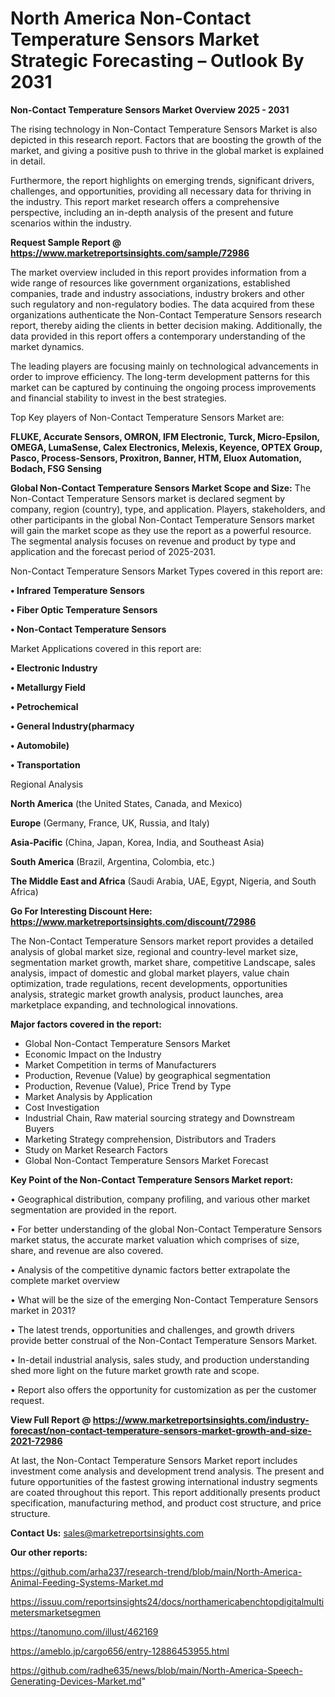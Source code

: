 # North America Non-Contact Temperature Sensors Market Strategic Forecasting – Outlook By 2031

<Strong> Non-Contact Temperature Sensors Market Overview 2025 - 2031</strong>

The rising technology in Non-Contact Temperature Sensors Market is also depicted in this research report. Factors that are boosting the growth of the market, and giving a positive push to thrive in the global market is explained in detail.

Furthermore, the report highlights on emerging trends, significant drivers, challenges, and opportunities, providing all necessary data for thriving in the industry. This report market research offers a comprehensive perspective, including an in-depth analysis of the present and future scenarios within the industry.

<strong>Request Sample Report @ <a href=https://www.marketreportsinsights.com/sample/72986>https://www.marketreportsinsights.com/sample/72986</a></strong>

The market overview included in this report provides information from a wide range of resources like government organizations, established companies, trade and industry associations, industry brokers and other such regulatory and non-regulatory bodies. The data acquired from these organizations authenticate the Non-Contact Temperature Sensors research report, thereby aiding the clients in better decision making. Additionally, the data provided in this report offers a contemporary understanding of the market dynamics.

The leading players are focusing mainly on technological advancements in order to improve efficiency. The long-term development patterns for this market can be captured by continuing the ongoing process improvements and financial stability to invest in the best strategies.

Top Key players of Non-Contact Temperature Sensors Market are:

<strong>FLUKE, Accurate Sensors, OMRON, IFM Electronic, Turck, Micro-Epsilon, OMEGA, LumaSense, Calex Electronics, Melexis, Keyence, OPTEX Group, Pasco, Process-Sensors, Proxitron, Banner, HTM, Eluox Automation, Bodach, FSG Sensing</strong>

<strong><b>Global Non-Contact Temperature Sensors Market Scope and Size:</b></strong>
The Non-Contact Temperature Sensors market is declared segment by company, region (country), type, and application. Players, stakeholders, and other participants in the global Non-Contact Temperature Sensors market will gain the market scope as they use the report as a powerful resource. The segmental analysis focuses on revenue and product by type and application and the forecast period of 2025-2031.

Non-Contact Temperature Sensors Market Types covered in this report are:

<strong>• Infrared Temperature Sensors

• Fiber Optic Temperature Sensors

• Non-Contact Temperature Sensors</strong>

Market Applications covered in this report are:

<strong>• Electronic Industry

• Metallurgy Field

• Petrochemical

• General Industry(pharmacy

• Automobile)

• Transportation</strong> 

Regional Analysis

<strong>North America</strong> (the United States, Canada, and Mexico)

<strong>Europe</strong> (Germany, France, UK, Russia, and Italy)

<strong>Asia-Pacific</strong> (China, Japan, Korea, India, and Southeast Asia)

<strong>South America</strong> (Brazil, Argentina, Colombia, etc.)

<strong>The Middle East and Africa</strong> (Saudi Arabia, UAE, Egypt, Nigeria, and South Africa)

<strong>Go For Interesting Discount Here: <a href=https://www.marketreportsinsights.com/discount/72986>https://www.marketreportsinsights.com/discount/72986</a></strong>

The Non-Contact Temperature Sensors market report provides a detailed analysis of global market size, regional and country-level market size, segmentation market growth, market share, competitive Landscape, sales analysis, impact of domestic and global market players, value chain optimization, trade regulations, recent developments, opportunities analysis, strategic market growth analysis, product launches, area marketplace expanding, and technological innovations.

<strong><b>Major factors covered in the report:</b></strong>
<ul>
  <li>Global Non-Contact Temperature Sensors Market </li>
  <li>Economic Impact on the Industry</li>
  <li>Market Competition in terms of Manufacturers</li>
  <li>Production, Revenue (Value) by geographical segmentation</li>
  <li>Production, Revenue (Value), Price Trend by Type</li>
  <li>Market Analysis by Application</li>
  <li>Cost Investigation</li>
  <li>Industrial Chain, Raw material sourcing strategy and Downstream Buyers</li>
  <li>Marketing Strategy comprehension, Distributors and Traders</li>
  <li>Study on Market Research Factors</li>
  <li>Global Non-Contact Temperature Sensors Market Forecast</li>
</ul>

<strong><b>Key Point of the Non-Contact Temperature Sensors Market report:</b></strong>

• Geographical distribution, company profiling, and various other market segmentation are provided in the report.

• For better understanding of the global Non-Contact Temperature Sensors market status, the accurate market valuation which comprises of size, share, and revenue are also covered.

• Analysis of the competitive dynamic factors better extrapolate the complete market overview

• What will be the size of the emerging Non-Contact Temperature Sensors market in 2031?

• The latest trends, opportunities and challenges, and growth drivers provide better construal of the Non-Contact Temperature Sensors Market.

• In-detail industrial analysis, sales study, and production understanding shed more light on the future market growth rate and scope.

• Report also offers the opportunity for customization as per the customer request.

<strong><b>View Full Report @ <a href=https://www.marketreportsinsights.com/industry-forecast/non-contact-temperature-sensors-market-growth-and-size-2021-72986>https://www.marketreportsinsights.com/industry-forecast/non-contact-temperature-sensors-market-growth-and-size-2021-72986</a></b></strong>


At last, the Non-Contact Temperature Sensors Market report includes investment come analysis and development trend analysis. The present and future opportunities of the fastest growing international industry segments are coated throughout this report. This report additionally presents product specification, manufacturing method, and product cost structure, and price structure.

<strong>Contact Us:</strong>
sales@marketreportsinsights.com

<strong>Our other reports:</strong>

<a href=https://github.com/arha237/research-trend/blob/main/North-America-Animal-Feeding-Systems-Market.md>https://github.com/arha237/research-trend/blob/main/North-America-Animal-Feeding-Systems-Market.md</a>

<a href=https://issuu.com/reportsinsights24/docs/northamericabenchtopdigitalmultimetersmarketsegmen>https://issuu.com/reportsinsights24/docs/northamericabenchtopdigitalmultimetersmarketsegmen</a>

<a href=https://tanomuno.com/illust/462169>https://tanomuno.com/illust/462169</a>

<a href=https://ameblo.jp/cargo656/entry-12886453955.html>https://ameblo.jp/cargo656/entry-12886453955.html</a>

<a href=https://github.com/radhe635/news/blob/main/North-America-Speech-Generating-Devices-Market.md>https://github.com/radhe635/news/blob/main/North-America-Speech-Generating-Devices-Market.md</a>"
